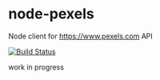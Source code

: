 # node-pexels
Node client for https://www.pexels.com API

[![Build Status](https://travis-ci.org/dlukanin/node-pexels.svg?branch=master)](https://travis-ci.org/dlukanin/node-pexels)

work in progress 
